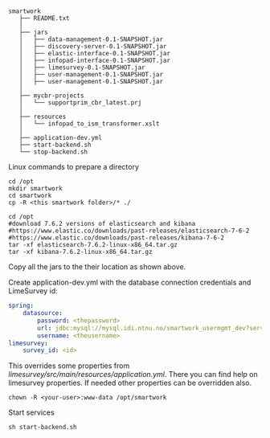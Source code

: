 # 

```
smartwork
   ├── README.txt
   │
   ├── jars
   │   ├── data-management-0.1-SNAPSHOT.jar
   │   ├── discovery-server-0.1-SNAPSHOT.jar
   │   ├── elastic-interface-0.1-SNAPSHOT.jar
   │   ├── infopad-interface-0.1-SNAPSHOT.jar
   │   ├── limesurvey-0.1-SNAPSHOT.jar
   │   ├── user-management-0.1-SNAPSHOT.jar
   │   ├── user-management-0.1-SNAPSHOT.jar
   │
   ├── mycbr-projects
   │   └── supportprim_cbr_latest.prj
   │
   ├── resources
   │   └── infopad_to_ism_transformer.xslt
   │
   ├── application-dev.yml
   ├── start-backend.sh
   └── stop-backend.sh
```
Linux commands to prepare a directory
```shell
cd /opt
mkdir smartwork
cd smartwork
cp -R <this smartwork folder>/* ./

cd /opt
#download 7.6.2 versions of elasticsearch and kibana
#https://www.elastic.co/downloads/past-releases/elasticsearch-7-6-2
#https://www.elastic.co/downloads/past-releases/kibana-7-6-2
tar -xf elasticsearch-7.6.2-linux-x86_64.tar.gz
tar -xf kibana-7.6.2-linux-x86_64.tar.gz
```
Copy all the jars to the their location as shown above.

Create application-dev.yml with the database connection credentials and LimeSurvey id:
```yaml
spring:
    datasource:
        password: <thepassword>
        url: jdbc:mysql://mysql.idi.ntnu.no/smartwork_usermgmt_dev?serverTimezone=Europe/Oslo
        username: <theusername>
limesurvey:
    survey_id: <id>
```
This overrides some properties from *limesurvey/src/main/resources/application.yml*. 
There you can find help on limesurvey properties.
If needed other properties can be overridden also.

```shell
chown -R <your-user>:www-data /opt/smartwork
```

Start services
```shell
sh start-backend.sh
```
